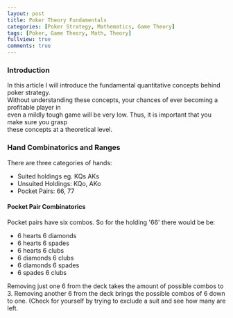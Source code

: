 ```yaml
---
layout: post
title: Poker Theory Fundamentals
categories: [Poker Strategy, Mathematics, Game Theory]
tags: [Poker, Game Theory, Math, Theory]
fullview: true
comments: true
---
```


### Introduction
In this article I will introduce the fundamental quantitative concepts behind poker strategy.   
Without understanding these concepts, your chances of ever becoming a profitable player in  
even a mildly tough game will be very low. Thus, it is important that you make sure you grasp  
these concepts at a theoretical level.

### Hand Combinatorics and Ranges
There are three categories of hands:  
* Suited holdings eg. KQs AKs  
* Unsuited Holdings: KQo, AKo  
* Pocket Pairs: 66, 77  
  
#### Pocket Pair Combinatorics
Pocket pairs have six combos. So for the holding '66' there would be be:  
* 6 hearts 6 diamonds
* 6 hearts 6 spades
* 6 hearts 6 clubs
* 6 diamonds 6 clubs
* 6 diamonds 6 spades
* 6 spades 6 clubs 
   
Removing just one 6 from the deck takes the amount of possible combos to 3.
Removing another 6 from the deck brings the possible combos of 6 down to one.
(Check for yourself by trying to exclude a suit and see how many are left.


